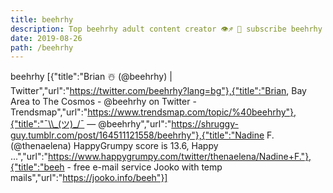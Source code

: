 ```yaml
---
title: beehrhy
description: Top beehrhy adult content creator 👁♐️ 👑 subscribe beehrhy to my porn site below IG beehrhy
date: 2019-08-26
path: /beehrhy
---
```


beehrhy
[{"title":"Brian ☃️   (@beehrhy) | Twitter","url":"https://twitter.com/beehrhy?lang=bg"},{"title":"Brian, Bay Area to The Cosmos - @beehrhy on Twitter - Trendsmap","url":"https://www.trendsmap.com/topic/%40beehrhy"},{"title":"¯\\_(ツ)_/¯ — @beehrhy","url":"https://shruggy-guy.tumblr.com/post/164511121558/beehrhy"},{"title":"Nadine F. (@thenaelena) HappyGrumpy score is 13.6, Happy ...","url":"https://www.happygrumpy.com/twitter/thenaelena/Nadine+F."},{"title":"beeh - free e-mail service Jooko with temp mails","url":"https://jooko.info/beeh"}]

